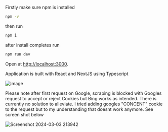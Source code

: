 Firstly make sure npm is installed
```bash
npm -v
```
then run 

```bash
npm i
```

after install completes run 
```bash
npm run dev
```

Open at [http://localhost:3000](http://localhost:3000).

Application is built with React and NextJS using Typescript

![image](https://github.com/Jemzz/scraperui/assets/12433303/c0f5b8e5-98b9-42d1-a868-1b4fb34b8b41)


Please note after first request on Google, scraping is blocked with Googles request to accept or reject Cookies but Bing works as intended. There is currently no solution to alleviate. I tried adding googles "CONCENT" cookie to the request but to my understanding that doesnt work anymore. See screen shot below

![Screenshot 2024-03-03 213942](https://github.com/Jemzz/scraperui/assets/12433303/0cbc579c-c5d0-4955-a372-2b798065574b)
